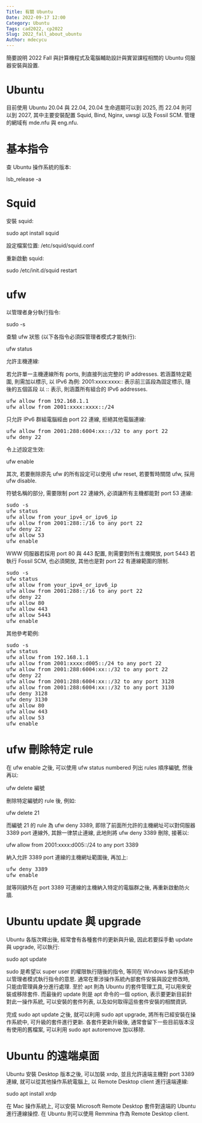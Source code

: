 ```yaml
---
Title: 有關 Ubuntu
Date: 2022-09-17 12:00
Category: Ubuntu
Tags: cad2022, cp2022
Slug: 2022_fall_about_ubuntu
Author: mdecycu
---
```


簡要說明 2022 Fall 與計算機程式及電腦輔助設計與實習課程相關的 Ubuntu 伺服器安裝與設置.

<!-- PELICAN_END_SUMMARY -->

Ubuntu
====

目前使用 Ubuntu 20.04 與 22.04, 20.04 生命週期可以到 2025, 而 22.04 則可以到 2027, 其中主要安裝配置 Squid, Bind, Nginx, uwsgi 以及 Fossil SCM. 管理的網域有 mde.nfu 與 eng.nfu.

基本指令
====

查 Ubuntu 操作系統的版本:

lsb_release -a 

Squid
====

安裝 squid:

sudo apt install squid

設定檔案位置: /etc/squid/squid.conf

重新啟動 squid:

sudo /etc/init.d/squid restart

ufw
====

以管理者身分執行指令:

sudo -s 

查驗 ufw 狀態 (以下各指令必須採管理者模式才能執行):

ufw status

允許主機連線:

若允許單一主機連線所有 ports, 則直接列出完整的 IP addresses. 若涵蓋特定範圍, 則需加以標示, 以 IPv6 為例: 
2001:xxxx:xxxx:: 表示前三區段為固定標示, 隨後的五個區段 以 :: 表示, 則涵蓋所有組合的 IPv6 addresses.

<pre class="brush: jscript">
ufw allow from 192.168.1.1
ufw allow from 2001:xxxx:xxxx::/24
</pre>

只允許 IPv6 群組電腦經由 port 22 連線, 拒絕其他電腦連線:

<pre class="brush: jscript">
ufw allow from 2001:288:6004:xx::/32 to any port 22
ufw deny 22
</pre>

令上述設定生效:

ufw enable

其次, 若要刪除原先 ufw 的所有設定可以使用 ufw reset, 若要暫時關閉 ufw, 採用 ufw disable.

符號名稱的部分, 需要限制 port 22 連線外, 必須讓所有主機都能對 port 53 連線:

<pre class="brush: jscript">
sudo -s 
ufw status
ufw allow from your_ipv4_or_ipv6_ip
ufw allow from 2001:288::/16 to any port 22
ufw deny 22
ufw allow 53
ufw enable
</pre>

WWW 伺服器若採用 port 80 與 443 配置, 則需要對所有主機開放, port 5443 若執行 Fossil SCM, 也必須開放, 其他也是對 port 22 有連線範圍的限制.

<pre class="brush: jscript">
sudo -s 
ufw status
ufw allow from your_ipv4_or_ipv6_ip
ufw allow from 2001:288::/16 to any port 22
ufw deny 22
ufw allow 80
ufw allow 443
ufw allow 5443
ufw enable
</pre>

其他參考範例:

<pre class="brush: jscript">
sudo -s
ufw status
ufw allow from 192.168.1.1
ufw allow from 2001:xxxx:d005::/24 to any port 22
ufw allow from 2001:288:6004:xx::/32 to any port 22
ufw deny 22
ufw allow from 2001:288:6004:xx::/32 to any port 3128
ufw allow from 2001:288:6004:xx::/32 to any port 3130
ufw deny 3128
ufw deny 3130
ufw allow 80
ufw allow 443
ufw allow 53
ufw enable
</pre>

ufw 刪除特定 rule
====

在 ufw enable 之後, 可以使用 ufw status numbered 列出 rules 順序編號, 然後再以:

ufw delete 編號

刪除特定編號的 rule 後, 例如: 

ufw delete 21

而編號 21 的 rule 為 ufw deny 3389, 即除了前面所允許的主機網址可以對伺服器 3389 port 連線外, 其餘一律禁止連線, 此地則將 ufw deny 3389 刪除, 接著以:

ufw allow from 2001:xxxx:d005::/24 to any port 3389 

納入允許 3389 port 連線的主機網址範圍後, 再加上:

<pre class="brush: jscript">
ufw deny 3389
ufw enable
</pre>

就等同額外在 port 3389 可連線的主機納入特定的電腦群之後, 再重新啟動防火牆.

Ubuntu update 與 upgrade
====

Ubuntu 各版次釋出後, 經常會有各種套件的更新與升級, 因此若要採手動 update 與 upgrade, 可以執行:

sudo apt update

sudo 是希望以 super user 的權限執行隨後的指令, 等同在 Windows 操作系統中以管理者模式執行指令的意思. 通常在牽涉操作系統內部套件安裝與設定修改時, 只能由管理員身分進行處理. 至於 apt 則為 Ubuntu 的套件管理工具, 可以用來安裝或移除套件. 而最後的 update 則是 apt 命令的一個 option, 表示要更新目前針對此一操作系統, 可以安裝的套件列表, 以及如何取得這些套件安裝的相關資訊.

完成 sudo apt update 之後, 就可以利用 sudo apt upgrade, 將所有已經安裝在操作系統中, 可升級的套件進行更新. 各套件更新升級後, 通常會留下一些目前版本沒有使用的舊檔案, 可以利用 sudo apt autoremove 加以移除.

Ubuntu 的遠端桌面
====

Ubuntu 安裝 Desktop 版本之後, 可以加裝 xrdp, 並且允許遠端主機對 port 3389 連線, 就可以從其他操作系統電腦上, 以 Remote Desktop client 進行遠端連線:

sudo apt install xrdp

在 Mac 操作系統上, 可以安裝 Microsoft Remote Desktop 套件對遠端的 Ubuntu 進行連線操控. 在 Ubuntu 則可以使用 Remmina 作為 Remote Desktop client.

